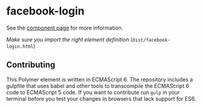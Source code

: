 facebook-login
================

See the [component page](http://davidwittenbrink.github.io/facebook-login) for more information.


*Make sure you import the right element definition* (`dist/facebook-login.html`)

## Contributing
This Polymer element is written in ECMAScript 6. The repository includes a gulpfile that uses babel and other tools to transcompile the ECMAScript 6 code to ECMAScript 5 code. If you want to contribute run `gulp` in your terminal before you test your changes in browsers that lack support for ES6.